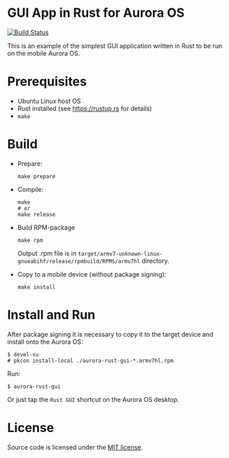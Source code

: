 # GUI App in Rust for Aurora OS

[![Build Status](https://github.com/crocinc/aurora-rust-gui/workflows/Build/badge.svg)](https://github.com/crocinc/aurora-rust-gui/actions)

This is an example of the simplest GUI application written in Rust to be run on the mobile Aurora OS.

# Prerequisites

* Ubuntu Linux host OS
* Rust installed (see https://rustup.rs for details)
* `make`

# Build

* Prepare:

    ```
    make prepare
    ```

* Compile:

    ```
    make
    # or
    make release
    ```

* Build RPM-package

    ```
    make rpm
    ```

    Output .rpm file is in `target/armv7-unknown-linux-gnueabihf/release/rpmbuild/RPMS/armv7hl` directory.

* Copy to a mobile device (without package signing):

    ```
    make install
    ```

# Install and Run

After package signing it is necessary to copy it to the target device and install onto the Aurora OS:

```
$ devel-su
# pkcon install-local ./aurora-rust-gui-*.armv7hl.rpm
```

Run:

```
$ aurora-rust-gui
```

Or just tap the `Rust GUI` shortcut on the Aurora OS desktop.

# License

Source code is licensed under the [MIT license](LICENSE).
